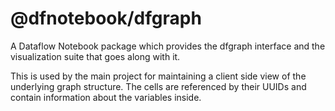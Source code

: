 # @dfnotebook/dfgraph

A Dataflow Notebook package which provides the dfgraph interface and the visualization suite that goes along with it.

This is used by the main project for maintaining a client side view of the underlying graph structure. The cells are referenced by their UUIDs and contain information about the variables inside.
